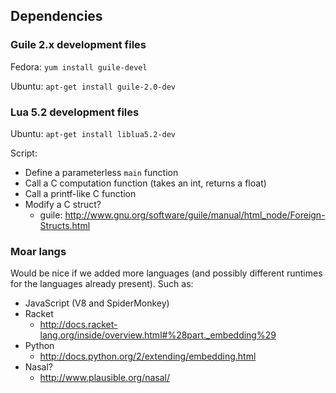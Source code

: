## Dependencies ##

### Guile 2.x development files ###

Fedora: `yum install guile-devel`

Ubuntu: `apt-get install guile-2.0-dev`


### Lua 5.2 development files ###

Ubuntu: `apt-get install liblua5.2-dev`


Script:
* Define a parameterless `main` function
* Call a C computation function (takes an int, returns a float)
* Call a printf-like C function
* Modify a C struct?
  - guile: http://www.gnu.org/software/guile/manual/html_node/Foreign-Structs.html



### Moar langs ###

Would be nice if we added more languages (and possibly different runtimes for
the languages already present). Such as:

* JavaScript (V8 and SpiderMonkey)
* Racket
  - http://docs.racket-lang.org/inside/overview.html#%28part._embedding%29
* Python
  - http://docs.python.org/2/extending/embedding.html
* Nasal?
  - http://www.plausible.org/nasal/
